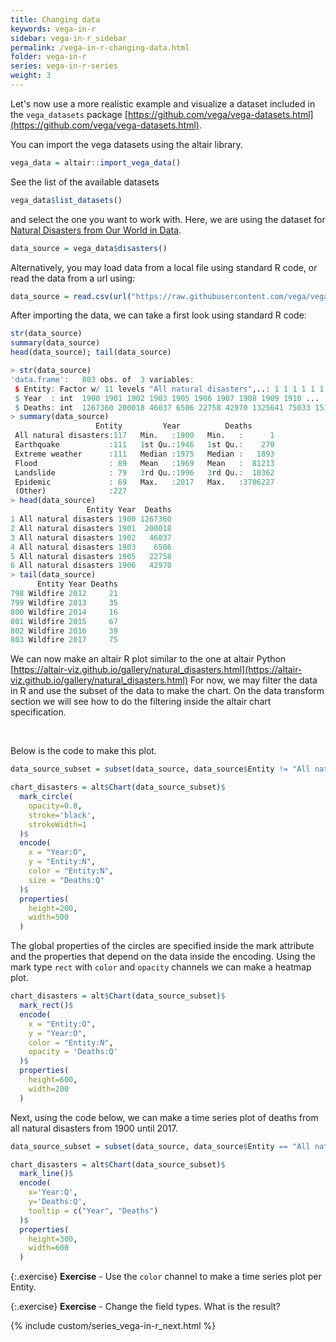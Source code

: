 ```yaml
---
title: Changing data
keywords: vega-in-r
sidebar: vega-in-r_sidebar
permalink: /vega-in-r-changing-data.html
folder: vega-in-r
series: vega-in-r-series
weight: 3
---
```

Let's now use a more realistic example and visualize a dataset included in the `vega_datasets` package [https://github.com/vega/vega-datasets.html](https://github.com/vega/vega-datasets.html).

You can import the vega datasets using the altair library.
```R
vega_data = altair::import_vega_data()
```

See the list of the available datasets
```R
vega_data$list_datasets()
```

and select the one you want to work with. Here, we are using the dataset for [Natural Disasters from Our World in Data](https://ourworldindata.org/natural-disasters.html).
```R
data_source = vega_data$disasters()
```

Alternatively, you may load data from a local file using standard R code, or read the data from a url using:
```R
data_source = read.csv(url("https://raw.githubusercontent.com/vega/vega-datasets/master/data/disasters.csv"))
```

After importing the data, we can take a first look using standard R code:

```R
str(data_source)
summary(data_source)
head(data_source); tail(data_source)
```

```R
> str(data_source)
'data.frame':	803 obs. of  3 variables:
 $ Entity: Factor w/ 11 levels "All natural disasters",..: 1 1 1 1 1 1 1 1 1 1 ...
 $ Year  : int  1900 1901 1902 1903 1905 1906 1907 1908 1909 1910 ...
 $ Deaths: int  1267360 200018 46037 6506 22758 42970 1325641 75033 1511524 148233 ...
> summary(data_source)
                   Entity         Year          Deaths       
 All natural disasters:117   Min.   :1900   Min.   :      1  
 Earthquake           :111   1st Qu.:1946   1st Qu.:    270  
 Extreme weather      :111   Median :1975   Median :   1893  
 Flood                : 89   Mean   :1969   Mean   :  81213  
 Landslide            : 79   3rd Qu.:1996   3rd Qu.:  10362  
 Epidemic             : 69   Max.   :2017   Max.   :3706227  
 (Other)              :227                                   
> head(data_source)
                 Entity Year  Deaths
1 All natural disasters 1900 1267360
2 All natural disasters 1901  200018
3 All natural disasters 1902   46037
4 All natural disasters 1903    6506
5 All natural disasters 1905   22758
6 All natural disasters 1906   42970
> tail(data_source)
      Entity Year Deaths
798 Wildfire 2012     21
799 Wildfire 2013     35
800 Wildfire 2014     16
801 Wildfire 2015     67
802 Wildfire 2016     39
803 Wildfire 2017     75
```

We can now make an altair R plot similar to the one at altair Python [https://altair-viz.github.io/gallery/natural_disasters.html](https://altair-viz.github.io/gallery/natural_disasters.html)
For now, we may filter the data in R and use the subset of the data to make the chart. On the data transform section we will see how to do the filtering inside the altair chart specification.

<br/>

<div id="vis3"></div>
<script type="text/javascript">
    var yourVlSpec = {
  "$schema": "https://vega.github.io/schema/vega-lite/v4.0.0.json",
  "config": {
    "view": {
      "continuousHeight": 300,
      "continuousWidth": 400
    }
  },
  "data": {
    "url": "https://raw.githubusercontent.com/vega/vega-datasets/master/data/disasters.csv"
  },
  "encoding": {
    "color": {
      "field": "Entity",
      "type": "nominal"
    },
    "size": {
      "field": "Deaths",
      "type": "quantitative"
    },
    "x": {
      "field": "Year",
      "type": "ordinal"
    },
    "y": {
      "field": "Entity",
      "type": "nominal"
    }
  },
  "height": 200,
  "mark": {
    "opacity": 0.8,
    "stroke": "black",
    "strokeWidth": 1,
    "type": "circle"
  },
  "width": 500
};
  vegaEmbed('#vis3', yourVlSpec);
</script>


Below is the code to make this plot.
```R
data_source_subset = subset(data_source, data_source$Entity != "All natural disasters") 

chart_disasters = alt$Chart(data_source_subset)$
  mark_circle(
    opacity=0.8,
    stroke='black',
    strokeWidth=1
  )$
  encode(
    x = "Year:O",
    y = "Entity:N",
    color = "Entity:N",
    size = "Deaths:Q"
  )$
  properties(
    height=200,
    width=500
  )
```
The global properties of the circles are specified inside the mark attribute and the properties that depend on the data inside the encoding.
Using the mark type `rect` with `color` and `opacity` channels we can make a heatmap plot. 


```R
chart_disasters = alt$Chart(data_source_subset)$
  mark_rect()$
  encode(
    x = "Entity:O",
    y = "Year:O",
    color = "Entity:N",
    opacity = 'Deaths:Q'
  )$
  properties(
    height=600,
    width=200
  )
```


<div id="vis4"></div>
<script type="text/javascript">
    var yourVlSpec = {
  "$schema": "https://vega.github.io/schema/vega-lite/v4.0.0.json",
  "config": {
    "view": {
      "continuousHeight": 300,
      "continuousWidth": 400
    }
  },
  "data": {
    "url": "https://raw.githubusercontent.com/vega/vega-datasets/master/data/disasters.csv"
  },
  "encoding": {
    "color": {
      "field": "Entity",
      "type": "nominal"
    },
    "opacity": {
      "field": "Deaths",
      "type": "quantitative"
    },
    "x": {
      "field": "Entity",
      "type": "ordinal"
    },
    "y": {
      "field": "Year",
      "type": "ordinal"
    }
  },
  "height": 600,
  "mark": "rect",
  "transform": [
    {
      "filter": {
        "field": "Entity",
        "oneOf": [
          "Drought",
          "Earthquake",
          "Epidemic",
          "Extreme temperature",
          "Extreme weather",
          "Flood",
          "Landslide",
          "Mass movement (dry)",
          "Volcanic activity",
          "Wildfire"
        ]
      }
    }
  ],
  "width": 200
};
  vegaEmbed('#vis4', yourVlSpec);
</script>

Next, using the code below, we can make a time series plot of deaths from all natural disasters from 1900 until 2017.

```R
data_source_subset = subset(data_source, data_source$Entity == "All natural disasters") 

chart_disasters = alt$Chart(data_source_subset)$
  mark_line()$
  encode(
    x='Year:Q',
    y='Deaths:Q',
    tooltip = c("Year", "Deaths")
  )$
  properties(
    height=300,
    width=600
  )
```

<div id="vis5"></div>
<script type="text/javascript">
    var yourVlSpec = {
  "$schema": "https://vega.github.io/schema/vega-lite/v4.0.0.json",
  "config": {
    "view": {
      "continuousHeight": 300,
      "continuousWidth": 400
    }
  },
  "data": {
    "url": "https://raw.githubusercontent.com/vega/vega-datasets/master/data/disasters.csv"
  },
  "encoding": {
    "x": {
      "field": "Year",
      "type": "quantitative"
    },
    "y": {
      "field": "Deaths",
      "type": "quantitative"
    }
  },
  "height": 300,
  "mark": "line",
  "transform": [
    {
      "filter": {
        "equal": "All natural disasters",
        "field": "Entity"
      }
    }
  ],
  "width": 600
};
  vegaEmbed('#vis5', yourVlSpec);
</script>


{:.exercise}
**Exercise** - Use the `color` channel to make a time series plot per Entity.

{:.exercise}
**Exercise** - Change the field types. What is the result?


{% include custom/series_vega-in-r_next.html %}
